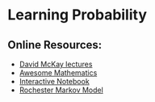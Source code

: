 # Learning Probability

## Online Resources:

* [David McKay lectures](http://www.inference.phy.cam.ac.uk/mackay/itila/)
* [Awesome Mathematics](https://github.com/rossant/awesome-math)
* [Interactive Notebook](http://nbviewer.jupyter.org/url/norvig.com/ipython/Probability.ipynb)
* [Rochester Markov Model](http://www.ece.rochester.edu/~gmateosb/ECE440.html)
